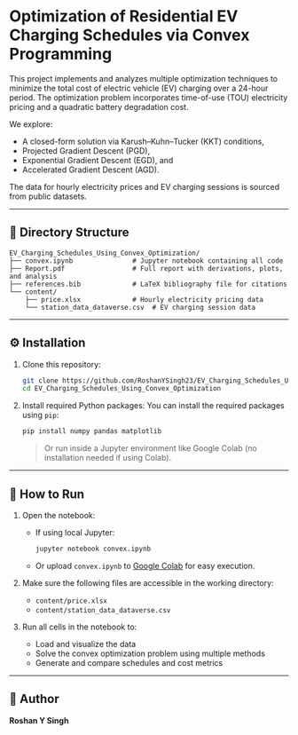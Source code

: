 
# Optimization of Residential EV Charging Schedules via Convex Programming

This project implements and analyzes multiple optimization techniques to minimize the total cost of electric vehicle (EV) charging over a 24-hour period. The optimization problem incorporates time-of-use (TOU) electricity pricing and a quadratic battery degradation cost.

We explore:
- A closed-form solution via Karush–Kuhn–Tucker (KKT) conditions,
- Projected Gradient Descent (PGD),
- Exponential Gradient Descent (EGD), and
- Accelerated Gradient Descent (AGD).

The data for hourly electricity prices and EV charging sessions is sourced from public datasets.

---

## 📁 Directory Structure

```
EV_Charging_Schedules_Using_Convex_Optimization/
├── convex.ipynb               # Jupyter notebook containing all code
├── Report.pdf                 # Full report with derivations, plots, and analysis
├── references.bib             # LaTeX bibliography file for citations
└── content/
    ├── price.xlsx             # Hourly electricity pricing data
    └── station_data_dataverse.csv  # EV charging session data
```

---

## ⚙️ Installation

1. Clone this repository:
   ```bash
   git clone https://github.com/RoshanYSingh23/EV_Charging_Schedules_Using_Convex_Optimization.git
   cd EV_Charging_Schedules_Using_Convex_Optimization
   ```

2. Install required Python packages:
   You can install the required packages using `pip`:
   ```bash
   pip install numpy pandas matplotlib
   ```

   > Or run inside a Jupyter environment like Google Colab (no installation needed if using Colab).

---

## 🚀 How to Run

1. Open the notebook:
   - If using local Jupyter:
     ```bash
     jupyter notebook convex.ipynb
     ```
   - Or upload `convex.ipynb` to [Google Colab](https://colab.research.google.com) for easy execution.

2. Make sure the following files are accessible in the working directory:
   - `content/price.xlsx`
   - `content/station_data_dataverse.csv`

3. Run all cells in the notebook to:
   - Load and visualize the data
   - Solve the convex optimization problem using multiple methods
   - Generate and compare schedules and cost metrics

---

## 👤 Author

**Roshan Y Singh**
